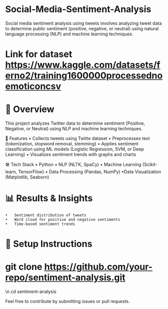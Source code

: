 # Social-Media-Sentiment-Analysis
Social media sentiment analysis using tweets involves analyzing tweet data to determine public sentiment (positive, negative, or neutral) using natural language processing (NLP) and machine learning techniques.

# Link for dataset https://www.kaggle.com/datasets/ferno2/training1600000processednoemoticoncsv


# 📌 Overview

This project analyzes Twitter data to determine sentiment (Positive, Negative, or Neutral) using NLP and machine learning techniques.

🚀 Features
	•	Collects tweets using Twitte  dataset
	•	Preprocesses text (tokenization, stopword removal, stemming)
	•	Applies sentiment classification using ML models (Logistic Regression, SVM, or Deep Learning)
	•	Visualizes sentiment trends with graphs and charts

🛠️ Tech Stack
	•	Python
	•	NLP (NLTK, SpaCy)
	•	Machine Learning (Scikit-learn, TensorFlow)
	•	Data Processing (Pandas, NumPy)
	•Data Visualization (Matplotlib, Seaborn)

#  📊 Results & Insights
	•	Sentiment distribution of tweets
	•	Word cloud for positive and negative sentiments
	•	Time-based sentiment trends
 
# 🔧 Setup Instructions
# git clone https://github.com/your-repo/sentiment-analysis.git
\n cd sentiment-analysis

Feel free to contribute by submitting issues or pull requests.
